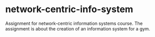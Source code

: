 # network-centric-info-system
Assignment for network-centric information systems course. The assignment is about the creation of an information system for a gym.
